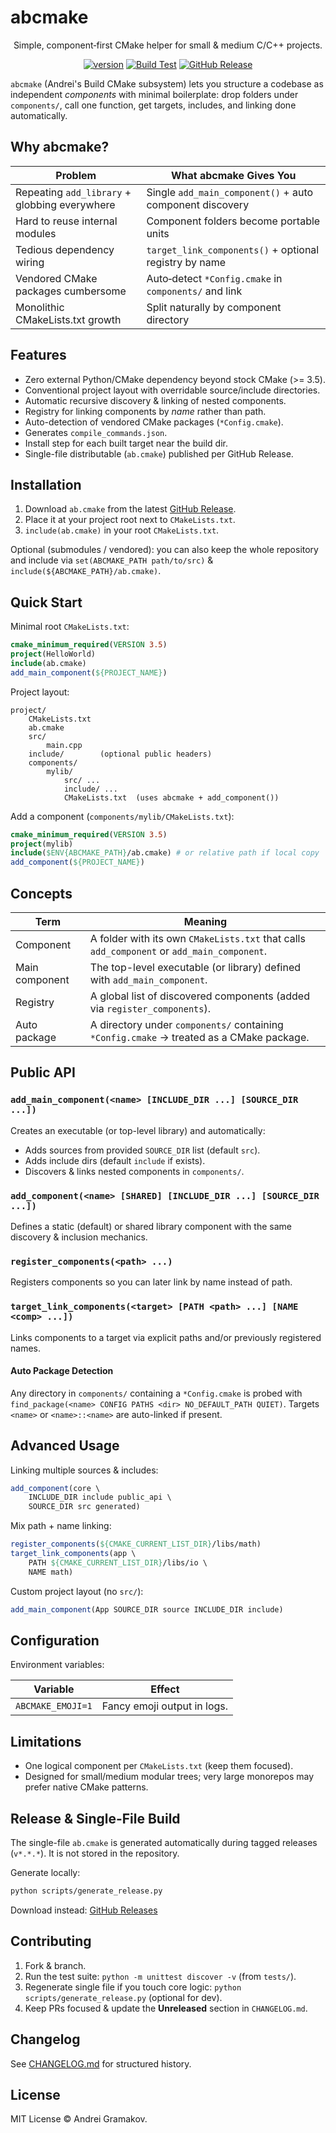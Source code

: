 ﻿# abcmake

<div align="center">

Simple, component‑first CMake helper for small & medium C/C++ projects.

[![version](https://img.shields.io/badge/version-6.1.0-green)](https://github.com/an-dr/abcmake/releases)
[![Build Test](https://github.com/an-dr/abcmake/actions/workflows/test.yml/badge.svg)](https://github.com/an-dr/abcmake/actions/workflows/test.yml)
[![GitHub Release](https://img.shields.io/github/v/release/an-dr/abcmake?label=latest%20release)](https://github.com/an-dr/abcmake/releases)

</div>

`abcmake` (Andrei's Build CMake subsystem) lets you structure a codebase as independent *components* with minimal boilerplate: drop folders under `components/`, call one function, get targets, includes, and linking done automatically.

## Why abcmake?

| Problem | What abcmake Gives You |
|---------|------------------------|
| Repeating `add_library` + globbing everywhere | Single `add_main_component()` + auto component discovery |
| Hard to reuse internal modules | Component folders become portable units |
| Tedious dependency wiring | `target_link_components()` + optional registry by name |
| Vendored CMake packages cumbersome | Auto‑detect `*Config.cmake` in `components/` and link |
| Monolithic CMakeLists.txt growth | Split naturally by component directory |

## Features

- Zero external Python/CMake dependency beyond stock CMake (>= 3.5).
- Conventional project layout with overridable source/include directories.
- Automatic recursive discovery & linking of nested components.
- Registry for linking components by *name* rather than path.
- Auto-detection of vendored CMake packages (`*Config.cmake`).
- Generates `compile_commands.json`.
- Install step for each built target near the build dir.
- Single-file distributable (`ab.cmake`) published per GitHub Release.

## Installation

1. Download `ab.cmake` from the latest [GitHub Release](https://github.com/an-dr/abcmake/releases).
2. Place it at your project root next to `CMakeLists.txt`.
3. `include(ab.cmake)` in your root `CMakeLists.txt`.

Optional (submodules / vendored): you can also keep the whole repository and include via `set(ABCMAKE_PATH path/to/src)` & `include(${ABCMAKE_PATH}/ab.cmake)`.

## Quick Start

Minimal root `CMakeLists.txt`:

```cmake
cmake_minimum_required(VERSION 3.5)
project(HelloWorld)
include(ab.cmake)
add_main_component(${PROJECT_NAME})
```

Project layout:

```text
project/
    CMakeLists.txt
    ab.cmake
    src/
        main.cpp
    include/        (optional public headers)
    components/
        mylib/
            src/ ...
            include/ ...
            CMakeLists.txt  (uses abcmake + add_component())
```

Add a component (`components/mylib/CMakeLists.txt`):

```cmake
cmake_minimum_required(VERSION 3.5)
project(mylib)
include($ENV{ABCMAKE_PATH}/ab.cmake) # or relative path if local copy
add_component(${PROJECT_NAME})
```

## Concepts

| Term | Meaning |
|------|---------|
| Component | A folder with its own `CMakeLists.txt` that calls `add_component` or `add_main_component`. |
| Main component | The top-level executable (or library) defined with `add_main_component`. |
| Registry | A global list of discovered components (added via `register_components`). |
| Auto package | A directory under `components/` containing `*Config.cmake` -> treated as a CMake package. |

## Public API

### `add_main_component(<name> [INCLUDE_DIR ...] [SOURCE_DIR ...])`

Creates an executable (or top-level library) and automatically:

- Adds sources from provided `SOURCE_DIR` list (default `src`).
- Adds include dirs (default `include` if exists).
- Discovers & links nested components in `components/`.

### `add_component(<name> [SHARED] [INCLUDE_DIR ...] [SOURCE_DIR ...])`

Defines a static (default) or shared library component with the same discovery & inclusion mechanics.

### `register_components(<path> ...)`

Registers components so you can later link by name instead of path.

### `target_link_components(<target> [PATH <path> ...] [NAME <comp> ...])`

Links components to a target via explicit paths and/or previously registered names.

#### Auto Package Detection

Any directory in `components/` containing a `*Config.cmake` is probed with `find_package(<name> CONFIG PATHS <dir> NO_DEFAULT_PATH QUIET)`. Targets `<name>` or `<name>::<name>` are auto-linked if present.

## Advanced Usage

Linking multiple sources & includes:

```cmake
add_component(core \
    INCLUDE_DIR include public_api \
    SOURCE_DIR src generated)
```

Mix path + name linking:

```cmake
register_components(${CMAKE_CURRENT_LIST_DIR}/libs/math)
target_link_components(app \
    PATH ${CMAKE_CURRENT_LIST_DIR}/libs/io \
    NAME math)
```

Custom project layout (no `src/`):

```cmake
add_main_component(App SOURCE_DIR source INCLUDE_DIR include)
```

## Configuration

Environment variables:

| Variable | Effect |
|----------|--------|
| `ABCMAKE_EMOJI=1` | Fancy emoji output in logs. |

## Limitations

- One logical component per `CMakeLists.txt` (keep them focused).
- Designed for small/medium modular trees; very large monorepos may prefer native CMake patterns.

## Release & Single-File Build

The single-file `ab.cmake` is generated automatically during tagged releases (`v*.*.*`). It is not stored in the repository.

Generate locally:

```bash
python scripts/generate_release.py
```

Download instead: [GitHub Releases](https://github.com/an-dr/abcmake/releases)

## Contributing

1. Fork & branch.
2. Run the test suite: `python -m unittest discover -v` (from `tests/`).
3. Regenerate single file if you touch core logic: `python scripts/generate_release.py` (optional for dev).
4. Keep PRs focused & update the **Unreleased** section in `CHANGELOG.md`.

## Changelog

See [CHANGELOG.md](CHANGELOG.md) for structured history.

## License

MIT License © Andrei Gramakov.

